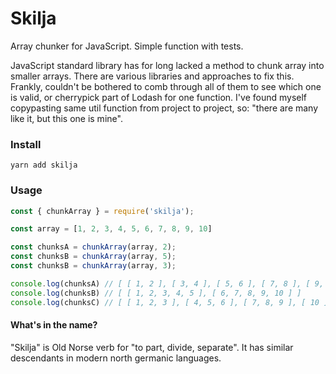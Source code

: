# Skilja

Array chunker for JavaScript. Simple function with tests.

JavaScript standard library has for long lacked a method to chunk array into smaller arrays. There are various libraries and approaches to fix this. Frankly, couldn't be bothered to comb through all of them to see which one is valid, or cherrypick part of Lodash for one function. I've found myself copypasting same util function from project to project, so: "there are many like it, but this one is mine".

### Install

`yarn add skilja`

### Usage


```javascript
const { chunkArray } = require('skilja');

const array = [1, 2, 3, 4, 5, 6, 7, 8, 9, 10]

const chunksA = chunkArray(array, 2);
const chunksB = chunkArray(array, 5);
const chunksB = chunkArray(array, 3);

console.log(chunksA) // [ [ 1, 2 ], [ 3, 4 ], [ 5, 6 ], [ 7, 8 ], [ 9, 10 ] ]
console.log(chunksB) // [ [ 1, 2, 3, 4, 5 ], [ 6, 7, 8, 9, 10 ] ]
console.log(chunksC) // [ [ 1, 2, 3 ], [ 4, 5, 6 ], [ 7, 8, 9 ], [ 10 ] ]

```

#### What's in the name?

"Skilja" is Old Norse verb for "to part, divide, separate". It has similar descendants in modern north germanic languages.
